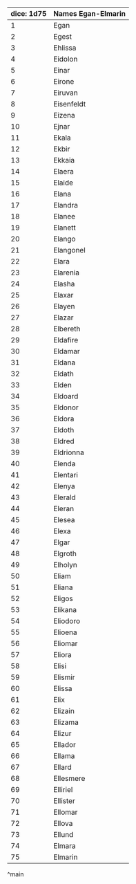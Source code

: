 | dice: 1d75 | Names Egan-Elmarin|
| ---- | ---- |
|1|Egan|
|2|Egest|
|3|Ehlissa|
|4|Eidolon|
|5|Einar|
|6|Eirone|
|7|Eiruvan|
|8|Eisenfeldt|
|9|Eizena|
|10|Ejnar|
|11|Ekala|
|12|Ekbir|
|13|Ekkaia|
|14|Elaera|
|15|Elaide|
|16|Elana|
|17|Elandra|
|18|Elanee|
|19|Elanett|
|20|Elango|
|21|Elangonel|
|22|Elara|
|23|Elarenia|
|24|Elasha|
|25|Elaxar|
|26|Elayen|
|27|Elazar|
|28|Elbereth|
|29|Eldafire|
|30|Eldamar|
|31|Eldana|
|32|Eldath|
|33|Elden|
|34|Eldoard|
|35|Eldonor|
|36|Eldora|
|37|Eldoth|
|38|Eldred|
|39|Eldrionna|
|40|Elenda|
|41|Elentari|
|42|Elenya|
|43|Elerald|
|44|Eleran|
|45|Elesea|
|46|Elexa|
|47|Elgar|
|48|Elgroth|
|49|Elholyn|
|50|Eliam|
|51|Eliana|
|52|Eligos|
|53|Elikana|
|54|Eliodoro|
|55|Elioena|
|56|Eliomar|
|57|Eliora|
|58|Elisi|
|59|Elismir|
|60|Elissa|
|61|Elix|
|62|Elizain|
|63|Elizama|
|64|Elizur|
|65|Ellador|
|66|Ellama|
|67|Ellard|
|68|Ellesmere|
|69|Elliriel|
|70|Ellister|
|71|Ellomar|
|72|Ellova|
|73|Ellund|
|74|Elmara|
|75|Elmarin|
^main
